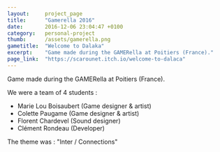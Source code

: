 ```yaml
---
layout: 	project_page
title:  	"Gamerella 2016"
date:   	2016-12-06 23:04:47 +0100
category: 	personal-project
thumb: 		/assets/gamerella.png
gametitle: 	"Welcome to Dalaka"
excerpt: 	"Game made during the GAMERella at Poitiers (France)."
page_link: 	"https://scarounet.itch.io/welcome-to-dalaca"
---
```

Game made during the GAMERella at Poitiers (France).

We were a team of 4 students :

* Marie Lou Boisaubert (Game designer & artist)
* Colette Paugame (Game designer & artist)
* Florent Chardevel (Sound designer)
* Clément Rondeau (Developer)

The theme was : "Inter / Connections"